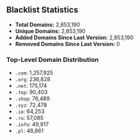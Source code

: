 ## Blacklist Statistics

- **Total Domains:** 2,853,190
- **Unique Domains:** 2,853,190
- **Added Domains Since Last Version:** 2,853,190
- **Removed Domains Since Last Version:** 0

### Top-Level Domain Distribution

-  `.com`: 1,257,925
-  `.org`: 236,828
-  `.net`: 175,174
-  `.top`: 90,403
-  `.shop`: 76,489
-  `.xyz`: 72,478
-  `.io`: 64,253
-  `.ru`: 57,085
-  `.info`: 49,917
-  `.pl`: 48,861
